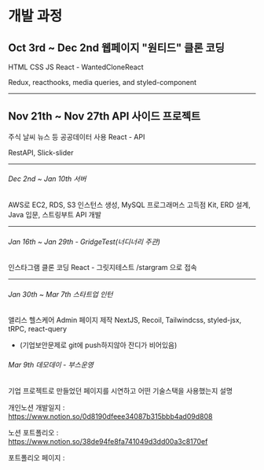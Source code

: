 # 개발 과정

## Oct 3rd ~ Dec 2nd 웹페이지 "원티드" 클론 코딩

HTML CSS JS React - WantedCloneReact

Redux, reacthooks, media queries, and styled-component

---

## Nov 21th ~ Nov 27th API 사이드 프로젝트

주식 날씨 뉴스 등 공공데이터 사용 React - API

RestAPI, Slick-slider


---

###### Dec 2nd ~ Jan 10th 서버 

AWS로 EC2, RDS, S3 인스턴스 생성, MySQL 프로그래머스 고득점 Kit, ERD 설계, Java 입문, 스트링부트 API 개발


---

###### Jan 16th ~ Jan 29th - GridgeTest(너디너리 주관)

인스타그램 클론 코딩 React - 그릿지테스트
/stargram 으로 접속


---

###### Jan 30th ~ Mar 7th 스타트업 인턴

앨리스 헬스케어 Admin 페이지 제작 NextJS, Recoil, Tailwindcss, styled-jsx, tRPC, react-query 
- (기업보안문제로 git에 push하지않아 잔디가 비어있음)

###### Mar 9th 데모데이 - 부스운영
기업 프로젝트로 만들었던 페이지를 시연하고 어떤 기술스택을 사용했는지 설명 

개인노션 개발일지 :   https://www.notion.so/0d8190dfeee34087b315bbb4ad09d808

노션 포트폴리오 : https://www.notion.so/38de94fe8fa741049d3dd00a3c8170ef

포트폴리오 페이지 : 
